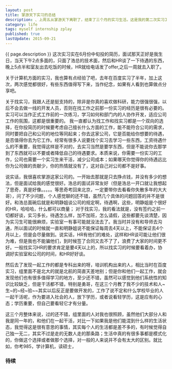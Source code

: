 ```yaml
---
layout: post
title: 掌游天下实习的总结
description: 、上周五从掌游天下离职了，结束了三个月的实习生活。这是我的第二次实习工作，相比第一次又有更不一样的收获，这两天一直在忙着写实验室项目的申请书，也没来得及写这篇博客，今天终于有时间写一些了。
category: life
tags: myself internship zplay
published: true
lastUpdate: 2015-09-21
---
```


{{ page.description }}
这次实习实在6月份中旬投的简历，面试那天正好是我生日，当天下午2点多面的，只面了浩总的技术面，然后和HR谈了一下待遇的东西，晚上5点半和室友出去吃饭的时候，HR就给电话发了offer,之后一周就去入职了。

关于计算机方面的实习，我也算有点经验了吧，去年在百度实习了半年，加上这次，两次感觉都很好，有些东西值得写下来，当作纪念，如果有人看到也算做点分享吧。

关于找实习，我跟人还是挺支持的，除非是你真的喜欢做科研，能力很强很强，以后不会去做一线的开发人员，否则在找工作之前那一份实习的经历是很有必要的。实习可以当作正式工作前的一次练习，学习如何和部门内的人协作开发，适应公司工作的氛围，这都是很重要的。
我一直都认为找工作和找实习都是一个双向的选择，在你投简历的时候要考虑自己擅长什么方面的工作，能不能符合公司的需求，同时要把自己和公司的地位等同起来；你去这家公司，它是否能给你想要的待遇，是否值得你去为它工作。经常有很多人说要找个实习去学习一些东西，工资待遇什么的不重要，我觉得这样是不对的，去实习当然是要学东西，但是不能说你去那学到了东西就可以不要或者降低自己的待遇要求。本质来说，你需要一份实习的工作，公司也需要一个实习生来干活，减少公司成本；如果哪天你觉得你的待遇远比你为公司做的贡献少，你的热情就没有了，这对自己对公司都不是好事。

说实话，我很喜欢掌游这家公司的。一开始去那就是只去挣点钱，并没有多少的想法，但是面试给我的感觉很好。浩总的面试非常友好（但是浩总一开口就让我想起了思奇，真是好像。。。。。等思奇考回来北京，一定要带你去看看你失散多年的大大哥），问了不少问题，个人感觉聊的还不错，虽然几个具体的问题回答的并不是很好。和浩总面碗后就是和明静姐谈公司的规定啊，待遇啊，这些，明静姐是个很好的HR，哈哈哈，什么都可以商量；
对于找实习，我的看法就是，没有签约之前一切都好谈，实习多长，待遇怎么样，加不加班，怎么请假，这些都要先谈清楚，因为实习生可能很麻烦，实验室一有事可能就没法去了。我当时并没有和导师去沟通，所以面试的时候就一直和明静姐说不能保证每周去4天以上，不能保证去4个月以上，但是会尽量做到。说实话，HR有他们的难处，这样和HR谈可能让他们很为难，但是我也不能骗他们，到时候签了合同又去不了了，浪费了大家的时间更不好。一般找实习HR的要求肯定是要4天以上的，所以找实习的时候要看着办，协调好实验室和公司的时间，和HR好好谈。

然后去了发现一起工作的都是专科出来的呀，培训机构出来的人，相比当时在百度实习，组里面不是北大的就是北航的简直天差地别；但是你和他们一起工作，就会发现他们也有很多值得学习的地方，至少还不错，虽然可以感觉到他们系统性的知识比较缺乏，但是干活都不错，特别是勇哥，在这三个月教了我不少的技术和人~生~的~经~验~~其实以后反正是要做开发的，工作了说不定和什么学校毕业的人一起干活呢，作为要进入社会的人，放下学历，或者说看轻学历，这是应有的心态；学历重要，但自己要看轻它才有分量。

这三个月整体来说，过的还不错，组里面的人对我也很照顾，虽然他们大部分人和我是同一年的，和他们在一起干活，对比一下如果我是他们能混到什么样的生活状态，我觉得这是很有意思的事情，其实每个人的生活都是差不多的，有时候觉得自己独一无二，其实不过是走的无数人走的那条路；生活中真的有很多事都是模式化的，你做这个选择或者做那个选择，对一般的人来说并不会有太大的区别。就比如，你考985，学计算机，读硕士，


### 待续 ###